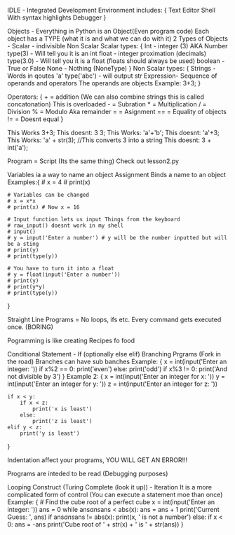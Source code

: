 IDLE - Integrated Development Environment
includes: {
	Text Editor
	Shell With syntax highlights
	Debugger
}

Objects - Everything in Python is an Object(Even program code)
		  Each object has a TYPE (what it is and what we can do with it)
2 Types of Objects - Scalar - indivisible
					 Non Scalar
Scalar types: {
	Int - integer (3) AKA Number
	  type(3) - Will tell you it is an int
	float - integer proximation (decimals)
		    type(3.0) - Will tell you it is a float
		    (floats should always be used)
	boolean - True or False
	None - Nothing (NoneType) 
}
Non Scalar types: {
	Strings - Words in qoutes 'a'
			 type('abc') - will output str
	Expression- Sequence of operands and operators
				The operands are objects
				Example: 3+3;
}

Operators: {
	+  = addition (We can also combine strings this is called 				concatonation) This is overloaded
	-  = Subration
	*  = Multiplication
	/  = Division
	%  = Modulo Aka remainder
	=  = Asignment
	== = Equality of objects
	!= = Doesnt equal
}

This Works 3+3;
This doesnt: 3 3;
This Works: 'a'+'b';
This doesnt: 'a'+3;
This Works: 'a' + str(3);    //This converts 3 into a string
This doesnt: 3 + int('a');

Program = Script (Its the same thing)
Check out lesson2.py

Variables ia a way to name an object
Assignment Binds a name to an object
Examples:{
	# x = 4
	# print(x)

	# Variables can be changed
	# x = x*x
	# print(x) # Now x = 16

	# Input function lets us input Things from the keyboard
	# raw_input() doesnt work in my shell
	# input()
	# y = input('Enter a number') # y will be the number inputted but will be a sting
	# print(y)
	# print(type(y))

	# You have to turn it into a float
	# y = float(input('Enter a number'))
	# print(y)
	# print(y*y)
	# print(type(y))
}

Straight Line Programs = No loops, ifs etc. Every command gets executed once. (BORING)

Pogramming is like creating Recipes fo food

Conditional Statement - If (optionally else elif)
Branching Prgrams (Fork in the road) Branches can have sub banches
Example: {
	x = int(input('Enter an integer: '))
	if x%2 == 0:
		print('even')
	else:
		print('odd')
		if x%3 != 0:
			print('And not divisible by 3')
}
Example 2: {
	x = int(input('Enter an integer for x: '))
	y = int(input('Enter an integer for y: '))
	z = int(input('Enter an integer for z: '))

	if x < y:
		if x < z:
			print('x is least')
		else:
			print('z is least')
	elif y < z:
		print('y is least')
}

Indentation affect your programs, YOU WILL GET AN ERROR!!!

Programs are inteded to be read (Debugging purposes)

Looping Construct (Turing Complete (look it up)) - Iteration
It is a more complicated form of control (You can execute a statement moe than once)
Example: {
	# Find the cube root of a perfect cube
	x = int(input('Enter an integer: '))
	ans = 0
	while ans*ans*ans < abs(x):
		ans = ans + 1
		print('Current Guess: ', ans)
	if ans*ans*ans != abs(x):
		print(x, ' is not a number')
	else:
		if x < 0:
			ans = -ans
		print('Cube root of ' + str(x) + ' is ' + str(ans))
}
